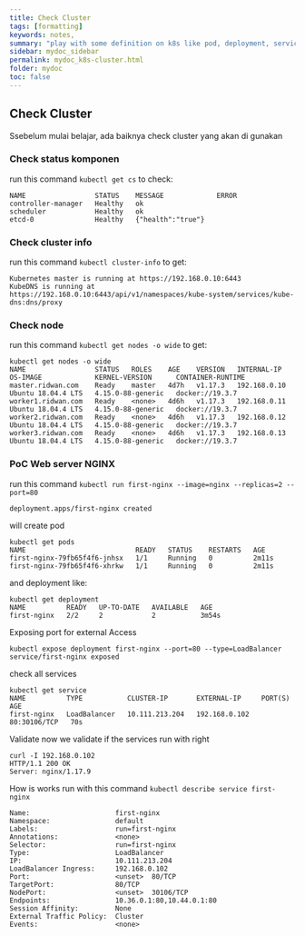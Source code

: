 ```yaml
---
title: Check Cluster
tags: [formatting]
keywords: notes,
summary: "play with some definition on k8s like pod, deployment, services, networking and other"
sidebar: mydoc_sidebar
permalink: mydoc_k8s-cluster.html
folder: mydoc
toc: false
---
```


## Check Cluster

Ssebelum mulai belajar, ada baiknya check cluster yang akan di gunakan

### Check status komponen

run this command `kubectl get cs` to check:
```
NAME                 STATUS    MESSAGE             ERROR
controller-manager   Healthy   ok
scheduler            Healthy   ok
etcd-0               Healthy   {"health":"true"}
```

### Check cluster info
run this command `kubectl cluster-info` to get:

```
Kubernetes master is running at https://192.168.0.10:6443
KubeDNS is running at https://192.168.0.10:6443/api/v1/namespaces/kube-system/services/kube-dns:dns/proxy

```

### Check node
run this command `kubectl get nodes -o wide` to get:

```
kubectl get nodes -o wide
NAME                 STATUS   ROLES    AGE    VERSION   INTERNAL-IP      OS-IMAGE             KERNEL-VERSION      CONTAINER-RUNTIME
master.ridwan.com    Ready    master   4d7h   v1.17.3   192.168.0.10     Ubuntu 18.04.4 LTS   4.15.0-88-generic   docker://19.3.7
worker1.ridwan.com   Ready    <none>   4d6h   v1.17.3   192.168.0.11     Ubuntu 18.04.4 LTS   4.15.0-88-generic   docker://19.3.7
worker2.ridwan.com   Ready    <none>   4d6h   v1.17.3   192.168.0.12     Ubuntu 18.04.4 LTS   4.15.0-88-generic   docker://19.3.7
worker3.ridwan.com   Ready    <none>   4d6h   v1.17.3   192.168.0.13     Ubuntu 18.04.4 LTS   4.15.0-88-generic   docker://19.3.7

```

### PoC Web server NGINX
run this command `kubectl run first-nginx --image=nginx --replicas=2 --port=80`
```
deployment.apps/first-nginx created
```

will create pod
```
kubectl get pods
NAME                           READY   STATUS    RESTARTS   AGE
first-nginx-79fb65f4f6-jnhsx   1/1     Running   0          2m11s
first-nginx-79fb65f4f6-xhrkw   1/1     Running   0          2m11s
```

and deployment like:
```
kubectl get deployment
NAME          READY   UP-TO-DATE   AVAILABLE   AGE
first-nginx   2/2     2            2           3m54s
```

Exposing port for external Access
```
kubectl expose deployment first-nginx --port=80 --type=LoadBalancer
service/first-nginx exposed
```

check all services
```
kubectl get service
NAME          TYPE           CLUSTER-IP       EXTERNAL-IP     PORT(S)        AGE
first-nginx   LoadBalancer   10.111.213.204   192.168.0.102   80:30106/TCP   70s
```

Validate
now we validate if the services run with right
```
curl -I 192.168.0.102
HTTP/1.1 200 OK
Server: nginx/1.17.9

```

How is works
run with this command `kubectl describe service first-nginx`
```
Name:                     first-nginx
Namespace:                default
Labels:                   run=first-nginx
Annotations:              <none>
Selector:                 run=first-nginx
Type:                     LoadBalancer
IP:                       10.111.213.204
LoadBalancer Ingress:     192.168.0.102
Port:                     <unset>  80/TCP
TargetPort:               80/TCP
NodePort:                 <unset>  30106/TCP
Endpoints:                10.36.0.1:80,10.44.0.1:80
Session Affinity:         None
External Traffic Policy:  Cluster
Events:                   <none>
```
